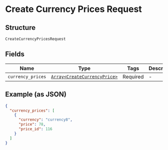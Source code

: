 
# Create Currency Prices Request

## Structure

`CreateCurrencyPricesRequest`

## Fields

| Name | Type | Tags | Description |
|  --- | --- | --- | --- |
| `currency_prices` | [`Array<CreateCurrencyPrice>`](../../doc/models/create-currency-price.md) | Required | - |

## Example (as JSON)

```json
{
  "currency_prices": [
    {
      "currency": "currency8",
      "price": 78,
      "price_id": 116
    }
  ]
}
```

